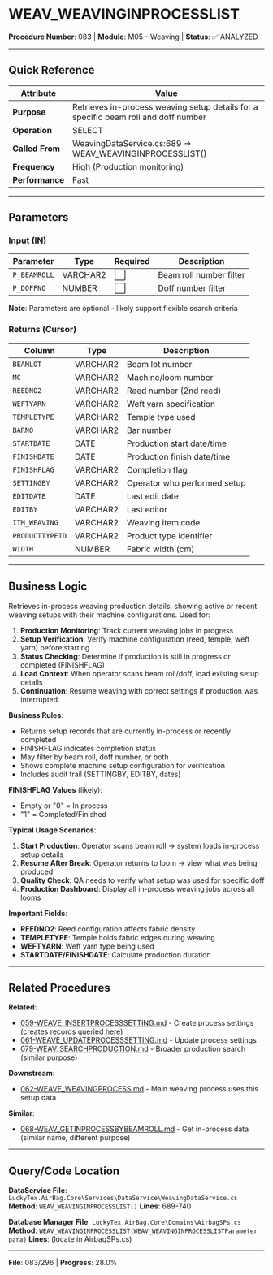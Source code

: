 # WEAV_WEAVINGINPROCESSLIST

**Procedure Number**: 083 | **Module**: M05 - Weaving | **Status**: ✅ ANALYZED

---

## Quick Reference

| Attribute | Value |
|-----------|-------|
| **Purpose** | Retrieves in-process weaving setup details for a specific beam roll and doff number |
| **Operation** | SELECT |
| **Called From** | WeavingDataService.cs:689 → WEAV_WEAVINGINPROCESSLIST() |
| **Frequency** | High (Production monitoring) |
| **Performance** | Fast |

---

## Parameters

### Input (IN)

| Parameter | Type | Required | Description |
|-----------|------|----------|-------------|
| `P_BEAMROLL` | VARCHAR2 | ⬜ | Beam roll number filter |
| `P_DOFFNO` | NUMBER | ⬜ | Doff number filter |

**Note**: Parameters are optional - likely support flexible search criteria

### Returns (Cursor)

| Column | Type | Description |
|--------|------|-------------|
| `BEAMLOT` | VARCHAR2 | Beam lot number |
| `MC` | VARCHAR2 | Machine/loom number |
| `REEDNO2` | VARCHAR2 | Reed number (2nd reed) |
| `WEFTYARN` | VARCHAR2 | Weft yarn specification |
| `TEMPLETYPE` | VARCHAR2 | Temple type used |
| `BARNO` | VARCHAR2 | Bar number |
| `STARTDATE` | DATE | Production start date/time |
| `FINISHDATE` | DATE | Production finish date/time |
| `FINISHFLAG` | VARCHAR2 | Completion flag |
| `SETTINGBY` | VARCHAR2 | Operator who performed setup |
| `EDITDATE` | DATE | Last edit date |
| `EDITBY` | VARCHAR2 | Last editor |
| `ITM_WEAVING` | VARCHAR2 | Weaving item code |
| `PRODUCTTYPEID` | VARCHAR2 | Product type identifier |
| `WIDTH` | NUMBER | Fabric width (cm) |

---

## Business Logic

Retrieves in-process weaving production details, showing active or recent weaving setups with their machine configurations. Used for:

1. **Production Monitoring**: Track current weaving jobs in progress
2. **Setup Verification**: Verify machine configuration (reed, temple, weft yarn) before starting
3. **Status Checking**: Determine if production is still in progress or completed (FINISHFLAG)
4. **Load Context**: When operator scans beam roll/doff, load existing setup details
5. **Continuation**: Resume weaving with correct settings if production was interrupted

**Business Rules**:
- Returns setup records that are currently in-process or recently completed
- FINISHFLAG indicates completion status
- May filter by beam roll, doff number, or both
- Shows complete machine setup configuration for verification
- Includes audit trail (SETTINGBY, EDITBY, dates)

**FINISHFLAG Values** (likely):
- Empty or "0" = In process
- "1" = Completed/Finished

**Typical Usage Scenarios**:

1. **Start Production**: Operator scans beam roll → system loads in-process setup details
2. **Resume After Break**: Operator returns to loom → view what was being produced
3. **Quality Check**: QA needs to verify what setup was used for specific doff
4. **Production Dashboard**: Display all in-process weaving jobs across all looms

**Important Fields**:
- **REEDNO2**: Reed configuration affects fabric density
- **TEMPLETYPE**: Temple holds fabric edges during weaving
- **WEFTYARN**: Weft yarn type being used
- **STARTDATE/FINISHDATE**: Calculate production duration

---

## Related Procedures

**Related**:
- [059-WEAVE_INSERTPROCESSSETTING.md](./059-WEAVE_INSERTPROCESSSETTING.md) - Create process settings (creates records queried here)
- [061-WEAVE_UPDATEPROCESSSETTING.md](./061-WEAVE_UPDATEPROCESSSETTING.md) - Update process settings
- [079-WEAV_SEARCHPRODUCTION.md](./079-WEAV_SEARCHPRODUCTION.md) - Broader production search (similar purpose)

**Downstream**:
- [062-WEAVE_WEAVINGPROCESS.md](./062-WEAVE_WEAVINGPROCESS.md) - Main weaving process uses this setup data

**Similar**:
- [068-WEAV_GETINPROCESSBYBEAMROLL.md](./068-WEAV_GETINPROCESSBYBEAMROLL.md) - Get in-process data (similar name, different purpose)

---

## Query/Code Location

**DataService File**: `LuckyTex.AirBag.Core\Services\DataService\WeavingDataService.cs`
**Method**: `WEAV_WEAVINGINPROCESSLIST()`
**Lines**: 689-740

**Database Manager File**: `LuckyTex.AirBag.Core\Domains\AirbagSPs.cs`
**Method**: `WEAV_WEAVINGINPROCESSLIST(WEAV_WEAVINGINPROCESSLISTParameter para)`
**Lines**: (locate in AirbagSPs.cs)

---

**File**: 083/296 | **Progress**: 28.0%
